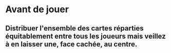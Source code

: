 # **Avant de jouer**

## Distribuer l'ensemble des cartes réparties équitablement entre tous les joueurs mais veillez à en laisser une, face cachée, au centre.